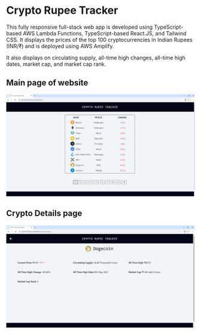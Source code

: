 # Crypto Rupee Tracker

This fully responsive full-stack web app is developed using TypeScript-based AWS Lambda Functions, TypeScript-based React.JS, and Tailwind CSS. It displays the prices of the top 100 cryptocurrencies in Indian Rupees (INR/₹) and is deployed using AWS Amplify.

It also displays on circulating supply, all-time high changes, all-time high dates, market cap, and market cap rank.

## Main page of website

![main page of webiste](img/main-page.JPG)

## Crypto Details page

![details page of a cryptocurrency](img/details-page.JPG)
